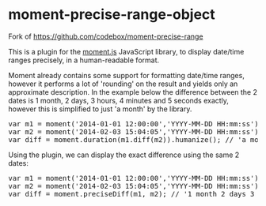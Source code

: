 # moment-precise-range-object

Fork of https://github.com/codebox/moment-precise-range

<p>
This is a plugin for the <a href="http://momentjs.com/">moment.js</a> JavaScript library, to display date/time ranges precisely, in a human-readable format.
</p>

<p>
Moment already contains some support for formatting date/time ranges, however it performs a lot of 'rounding' on the result and yields only an approximate description. 
In the example below the difference between the 2 dates is 1 month, 2 days, 3 hours, 4 minutes and 5 seconds exactly, however this is simplified to just 'a month' by the library. 
</p>

<pre>
var m1 = moment('2014-01-01 12:00:00','YYYY-MM-DD HH:mm:ss');
var m2 = moment('2014-02-03 15:04:05','YYYY-MM-DD HH:mm:ss');
var diff = moment.duration(m1.diff(m2)).humanize(); // 'a month'
</pre>

<p>
Using the plugin, we can display the exact difference using the same 2 dates:
</p>

<pre>
var m1 = moment('2014-01-01 12:00:00','YYYY-MM-DD HH:mm:ss');
var m2 = moment('2014-02-03 15:04:05','YYYY-MM-DD HH:mm:ss');
var diff = moment.preciseDiff(m1, m2); // '1 month 2 days 3 hours 4 minutes 5 seconds'
</pre>

